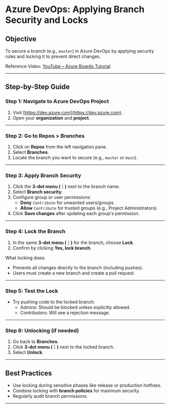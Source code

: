 # Azure DevOps: Applying Branch Security and Locks

##  Objective
To secure a branch (e.g., `master`) in Azure DevOps by applying security rules and locking it to prevent direct changes.

 Reference Video: [YouTube – Azure Boards Tutorial](https://www.youtube.com/watch?v=4ah5Tuj0i4s&pp=ygUMYXp1cmUgYm9hcmRz)

---

##  Step-by-Step Guide

###  Step 1: Navigate to Azure DevOps Project
1. Visit [https://dev.azure.com](https://dev.azure.com).
2. Open your **organization** and **project**.

---

###  Step 2: Go to Repos > Branches
1. Click on **Repos** from the left navigation pane.
2. Select **Branches**.
3. Locate the branch you want to secure (e.g., `master` or `main`).

---

###  Step 3: Apply Branch Security
1. Click the **3-dot menu (⋮)** next to the branch name.
2. Select **Branch security**.
3. Configure group or user permissions:
   - **Deny** `Contribute` for unwanted users/groups.
   - **Allow** `Contribute` for trusted groups (e.g., Project Administrators).
4. Click **Save changes** after updating each group's permission.

---

###  Step 4: Lock the Branch
1. In the same **3-dot menu (⋮)** for the branch, choose **Lock**.
2. Confirm by clicking **Yes, lock branch**.

 What locking does:
- Prevents all changes directly to the branch (including pushes).
- Users must create a new branch and create a pull request.

---

###  Step 5: Test the Lock
- Try pushing code to the locked branch:
  -  Admins: Should be blocked unless explicitly allowed.
  -  Contributors: Will see a rejection message.

---

###  Step 6: Unlocking (if needed)
1. Go back to **Branches**.
2. Click **3-dot menu (⋮)** next to the locked branch.
3. Select **Unlock**.

---

##  Best Practices
- Use locking during sensitive phases like release or production hotfixes.
- Combine locking with **branch policies** for maximum security.
- Regularly audit branch permissions.

---
